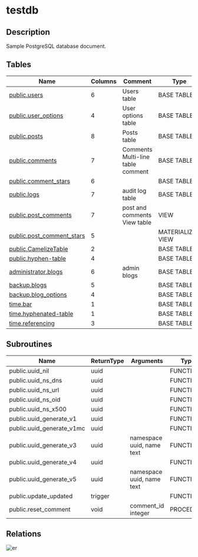 # testdb

## Description

Sample PostgreSQL database document.

## Tables

| Name | Columns | Comment | Type |
| ---- | ------- | ------- | ---- |
| [public.users](public.users.md) | 6 | Users table | BASE TABLE |
| [public.user_options](public.user_options.md) | 4 | User options table | BASE TABLE |
| [public.posts](public.posts.md) | 8 | Posts table | BASE TABLE |
| [public.comments](public.comments.md) | 7 | Comments<br>Multi-line<br>table<br>comment | BASE TABLE |
| [public.comment_stars](public.comment_stars.md) | 6 |  | BASE TABLE |
| [public.logs](public.logs.md) | 7 | audit log table | BASE TABLE |
| [public.post_comments](public.post_comments.md) | 7 | post and comments View table | VIEW |
| [public.post_comment_stars](public.post_comment_stars.md) | 5 |  | MATERIALIZED VIEW |
| [public.CamelizeTable](public.CamelizeTable.md) | 2 |  | BASE TABLE |
| [public.hyphen-table](public.hyphen-table.md) | 4 |  | BASE TABLE |
| [administrator.blogs](administrator.blogs.md) | 6 | admin blogs | BASE TABLE |
| [backup.blogs](backup.blogs.md) | 5 |  | BASE TABLE |
| [backup.blog_options](backup.blog_options.md) | 4 |  | BASE TABLE |
| [time.bar](time.bar.md) | 1 |  | BASE TABLE |
| [time.hyphenated-table](time.hyphenated-table.md) | 1 |  | BASE TABLE |
| [time.referencing](time.referencing.md) | 3 |  | BASE TABLE |

## Subroutines

| Name | ReturnType | Arguments | Type |
| ---- | ------- | ------- | ---- |
| public.uuid_nil | uuid |  | FUNCTION |
| public.uuid_ns_dns | uuid |  | FUNCTION |
| public.uuid_ns_url | uuid |  | FUNCTION |
| public.uuid_ns_oid | uuid |  | FUNCTION |
| public.uuid_ns_x500 | uuid |  | FUNCTION |
| public.uuid_generate_v1 | uuid |  | FUNCTION |
| public.uuid_generate_v1mc | uuid |  | FUNCTION |
| public.uuid_generate_v3 | uuid | namespace uuid, name text | FUNCTION |
| public.uuid_generate_v4 | uuid |  | FUNCTION |
| public.uuid_generate_v5 | uuid | namespace uuid, name text | FUNCTION |
| public.update_updated | trigger |  | FUNCTION |
| public.reset_comment | void | comment_id integer | PROCEDURE |

## Relations

![er](schema.svg)

